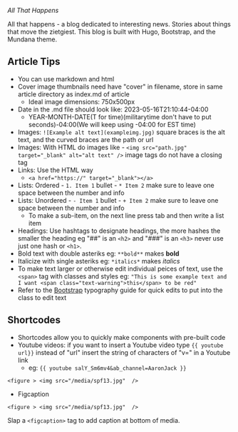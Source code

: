 _All That Happens_

All that happens - a blog dedicated to interesting news. Stories about things that move the zietgiest.
This blog is built with Hugo, Bootstrap, and the Mundana theme.

## Article Tips

- You can use markdown and html
- Cover image thumbnails need have "cover" in filename, store in same article directory as index.md of article
  - Ideal image dimensions: 750x500px
- Date in the .md file should look like: 2023-05-16T21:10:44-04:00
  - YEAR-MONTH-DATE(T for time)(militarytime don't have to put seconds)-04:00(We will keep using -04:00 for EST time)
- Images: `![Example alt text](exampleimg.jpg)` square braces is the alt text, and the curved braces are the path or url
- Images: With HTML do images like - `<img src="path.jpg" target="_blank" alt="alt text" />` image tags do not have a closing tag
- Links: Use the HTML way
  - `<a href="https://" target="_blank"></a>`
- Lists: Ordered - `1. Item 1` bullet - `* Item 2` make sure to leave one space between the number and info
- Lists: Unordered - `- Item 1` bullet - `+ Item 2` make sure to leave one space between the number and info
  - To make a sub-item, on the next line press tab and then write a list item
- Headings: Use hashtags to designate headings, the more hashes the smaller the heading eg "##" is an `<h2>` and "###" is an `<h3>` never use just one hash or `<h1>`.
- Bold text with double asteriks eg: `**bold**` makes **bold**
- Italicize with single asteriks eg: `*italics*` makes _italics_
- To make text larger or otherwise edit individual peices of text, use the `<span>` tag with classes and styles eg: `"This is some example text and I want <span class="text-warning">this</span> to be red"`
- Refer to the [Bootstrap](https://getbootstrap.com/docs/5.3/content/typography/) typography guide for quick edits to put into the class to edit text

## Shortcodes

- Shortcodes allow you to quickly make components with pre-built code
- Youtube videos: if you want to insert a Youtube video type `{{ youtube url}}` instead of "url" insert the string of characters of "v=" in a Youtube link
  - eg: `{{ youtube salY_Sm6mv4&ab_channel=AaronJack }}`



`<figure > <img src="/media/spf13.jpg"  />`

- Figcaption

`<figure > <img src="/media/spf13.jpg"  />`

Slap a `<figcaption>` tag to add caption at bottom of media.
